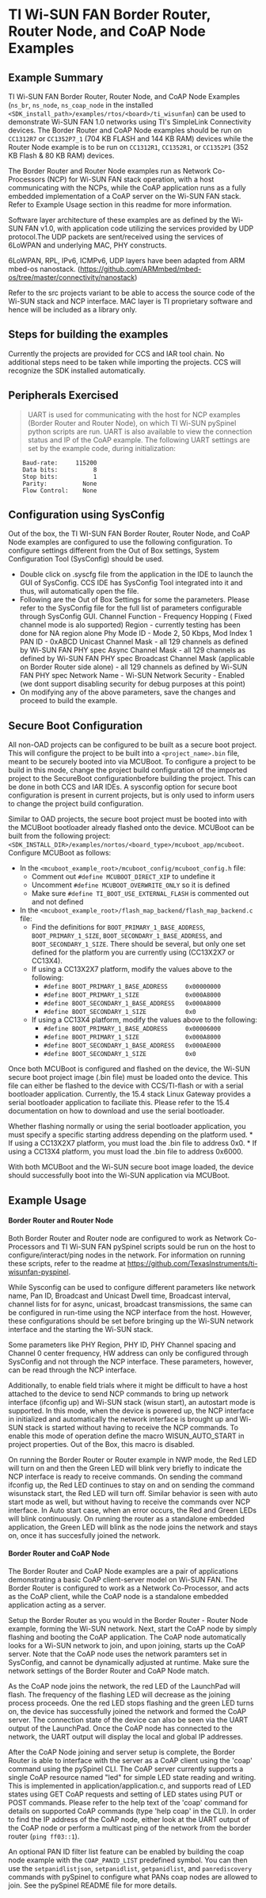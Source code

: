 TI Wi-SUN FAN Border Router, Router Node, and CoAP Node Examples
================================================================

Example Summary
---------------

TI Wi-SUN FAN Border Router, Router Node, and CoAP Node Examples (`ns_br`, `ns_node`, `ns_coap_node` in the installed `<SDK_install_path>/examples/rtos/<board>/ti_wisunfan`) can be used to demonstrate Wi-SUN FAN 1.0 networks using TI's SimpleLink Connectivity devices. The Border Router and CoAP Node examples should be run on `CC1312R7` or `CC1352P7_1` (704 KB FLASH and 144 KB RAM) devices while the Router Node example is to be run on `CC1312R1`, `CC1352R1`, or `CC1352P1` (352 KB Flash & 80 KB RAM) devices.

The Border Router and Router Node examples run as Network Co-Processors (NCP) for Wi-SUN FAN stack operation, with a host communicating with the NCPs, while the CoAP application runs as a fully embedded implementation of a CoAP server on the Wi-SUN FAN stack. Refer to Example Usage section in this readme for more information.

Software layer architecture of these examples are as defined by the Wi-SUN FAN v1.0, with application code utilizing the services provided by UDP protocol.The UDP packets are sent/received using the services of 6LoWPAN and underlying MAC, PHY constructs.

6LoWPAN, RPL, IPv6, ICMPv6, UDP layers have been adapted from ARM mbed-os nanostack. (https://github.com/ARMmbed/mbed-os/tree/master/connectivity/nanostack)

Refer to the src projects variant to be able to access the source code of the Wi-SUN stack and NCP interface. MAC layer is TI proprietary software and hence will be included as a library only. 


Steps for building the examples
--------------------------------

Currently the projects are provided for CCS and IAR tool chain. 
No additional steps need to be taken while importing the projects. CCS will recognize the SDK installed automatically.


Peripherals Exercised
---------------------

> UART is used for communicating with the host for NCP examples (Border Router and Router Node), on which TI Wi-SUN pySpinel python scripts are run. UART is also available to view the connection status and IP of the CoAP example. The following UART settings are set by the example code, during initialization:
```
    Baud-rate:     115200
    Data bits:          8
    Stop bits:          1
    Parity:          None
    Flow Control:    None
```

Configuration using SysConfig
-----------------------------

Out of the box, the TI WI-SUN FAN Border Router, Router Node, and CoAP Node examples are configured to use the following configuration. To configure settings different from the Out of Box settings, System Configuration Tool (SysConfig) should be used.
* Double click on .syscfg file from the application in the IDE to launch the GUI of SysConfig. CCS IDE has SysConfig Tool integrated into it and thus, will automatically open the file.
* Following are the Out of Box Settings for some the parameters. Please refer to the SysConfig file for the full list of parameters configurable through SysConfig GUI.
Channel Function - Frequency Hopping ( Fixed channel mode is alo supported)
Region - currently testing has been done for NA region alone
Phy Mode ID - Mode 2, 50 Kbps, Mod Index 1
PAN ID - 0xABCD
Unicast Channel Mask - all 129 channels as defined by Wi-SUN FAN PHY spec
Async Channel Mask - all 129 channels as defined by Wi-SUN FAN PHY spec
Broadcast Channel Mask (applicable on Border Router side alone) - all 129 channels as defined by Wi-SUN FAN PHY spec
Network Name - Wi-SUN Network
Security - Enabled (we dont support disabling security for debug purposes at this point)
* On modifying any of the above parameters, save the changes and proceed to build the example.


Secure Boot Configuration
-------------------------

All non-OAD projects can be configured to be built as a secure boot project. This will configure the project to be built into a `<project_name>.bin` file, meant to be securely booted into via MCUBoot. To configure a project to be build in this mode, change the project build configuration of the imported project to the SecureBoot configurationbefore building the project. This can be done in both CCS and IAR IDEs. A sysconfig option for secure boot configuration is present in current projects, but is only used to inform users to change the project build configuration.

Similar to OAD projects, the secure boot project must be booted into with the MCUBoot bootloader already flashed onto the device.  MCUBoot can be built from the following project: `<SDK_INSTALL_DIR>/examples/nortos/<board_type>/mcuboot_app/mcuboot`. Configure MCUBoot as follows:

* In the `<mcuboot_example_root>/mcuboot_config/mcuboot_config.h` file:
    * Comment out `#define MCUBOOT_DIRECT_XIP` to undefine it
    * Uncomment `#define MCUBOOT_OVERWRITE_ONLY` so it is defined
    * Make sure `#define TI_BOOT_USE_EXTERNAL_FLASH` is commented out and not defined
* In the `<mcuboot_example_root>/flash_map_backend/flash_map_backend.c` file:
    * Find the definitions for `BOOT_PRIMARY_1_BASE_ADDRESS`, `BOOT_PRIMARY_1_SIZE`, `BOOT_SECONDARY_1_BASE_ADDRESS`, and `BOOT_SECONDARY_1_SIZE`. There should be several, but only one set defined for the platform you are currently using (CC13X2X7 or CC13X4).
    * If using a CC13X2X7 platform, modify the values above to the following:
        * `#define BOOT_PRIMARY_1_BASE_ADDRESS     0x00000000`
        * `#define BOOT_PRIMARY_1_SIZE             0x000A8000`
        * `#define BOOT_SECONDARY_1_BASE_ADDRESS   0x000A8000`
        * `#define BOOT_SECONDARY_1_SIZE           0x0`
    * If using a CC13X4 platform, modify the values above to the following:
        * `#define BOOT_PRIMARY_1_BASE_ADDRESS     0x00006000`
        * `#define BOOT_PRIMARY_1_SIZE             0x000A8000`
        * `#define BOOT_SECONDARY_1_BASE_ADDRESS   0x000AE000`
        * `#define BOOT_SECONDARY_1_SIZE           0x0`

Once both MCUBoot is configured and flashed on the device, the Wi-SUN secure boot project image (.bin file) must be loaded onto the device. This file can either be flashed to the device with CCS/TI-flash or with a serial bootloader application. Currently, the 15.4 stack Linux Gateway provides a serial bootloader application to faciliate this. Please refer to the 15.4 documentation on how to download and use the serial bootloader.

Whether flashing normally or using the serial bootloader application, you must specify a specific starting address depending on the platform used.
    * If using a CC13X2X7 platform, you must load the .bin file to address 0x0.
    * If using a CC13X4 platform, you must load the .bin file to address 0x6000.

With both MCUBoot and the Wi-SUN secure boot image loaded, the device should successfully boot into the Wi-SUN application via MCUBoot.

Example Usage
-------------

#### Border Router and Router Node

Both Border Router and Router node are configured to work as Network Co-Processors and TI Wi-SUN FAN pySpinel scripts sould be run on the host to configure/interact/ping nodes in the network.
For information on running these scripts, refer to the readme at https://github.com/TexasInstruments/ti-wisunfan-pyspinel.

While Sysconfig can be used to configure different parameters like network name, Pan ID, Broadcast and Unicast Dwell time, Broadcast interval, channel lists for for async, unicast, broadcast transmissions, the same can be configured in run-time using the NCP interface from the host. However, these configurations should be set before bringing up the Wi-SUN network interface and the starting the Wi-SUN stack.

Some parameters like PHY Region, PHY ID, PHY Channel spacing and Channel 0 center frequency, HW address can only be configured through SysConfig and not through the NCP interface. These parameters, however, can be read through the NCP interface.

Additionally, to enable field trials where it might be difficult to have a host attached to the device to send NCP commands to bring up network interface (ifconfig up) and Wi-SUN stack (wisun start), an autostart mode is supported. In this mode, when the device is powered up, the NCP interface in initialized and automatically the network interface is brought up and Wi-SUN stack is started without having to receive the NCP commands. To enable this mode of operation define the macro WISUN_AUTO_START in project properties. Out of the Box, this macro is disabled.

On running the Border Router or Router example in NWP mode, the Red LED will turn on and then the Green LED will blink very briefly to indicate the NCP interface is ready to receive commands. On sending the command ifconfig up, the Red LED continues to stay on and on sending the command wisunstack start, the Red LED will turn off. Similar behavior is seen with auto start mode as well, but without having to receive the commands over NCP interface. In Auto start case, when an error occurs, the Red and Green LEDs will blink continuously. On running the router as a standalone embedded application, the Green LED will blink as the node joins the network and stays on, once it has succesfully joined the network. 



#### Border Router and CoAP Node

The Border Router and CoAP Node examples are a pair of applications demonstrating a basic CoAP client-server model on Wi-SUN FAN. The Border Router is configured to work as a Network Co-Processor, and acts as the CoAP client, while the CoAP node is a standalone embedded application acting as a server.

Setup the Border Router as you would in the Border Router - Router Node example, forming the Wi-SUN network. Next, start the CoAP node by simply flashing and booting the CoAP application. The CoAP node automatically looks for a Wi-SUN network to join, and upon joining, starts up the CoAP server. Note that the CoAP node uses the network paramters set in SysConfig, and cannot be dynamically adjusted at runtime. Make sure the network settings of the Border Router and CoAP Node match.

As the CoAP node joins the network, the red LED of the LaunchPad will flash. The frequency of the flashing LED will decrease as the joining process proceeds. One the red LED stops flashing and the green LED turns on, the device has successfully joined the network and formed the CoAP server. The connection state of the device can also be seen via the UART output of the LaunchPad. Once the CoAP node has connected to the network, the UART output will display the local and global IP addresses.

After the CoAP Node joining and server setup is complete, the Border Router is able to interface with the server as a CoAP client using the 'coap' command using the pySpinel CLI. The CoAP server currently supports a single CoAP resource named "led" for simple LED state reading and writing. This is implemented in application/application.c, and supports read of LED states using GET CoAP requests and setting of LED states using PUT or POST commands. Please refer to the help text of the 'coap' command for details on supported CoAP commands (type 'help coap' in the CLI). In order to find the IP address of the CoAP node, either look at the UART output of the CoAP node or perform a multicast ping of the network from the border router (`ping ff03::1`).

An optional PAN ID filter list feature can be enabled by building the coap node example with the `COAP_PANID_LIST` predefined symbol. You can then use the `setpanidlistjson`, `setpanidlist`, `getpanidlist`, and `panrediscovery` commands with pySpinel to configure what PANs coap nodes are allowed to join. See the pySpinel README file for more details.
